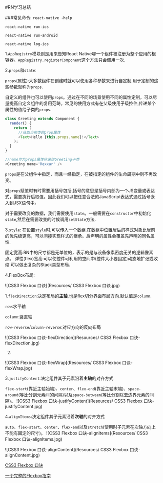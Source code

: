 #RN学习总结

###常见命令:
`react-native -help`

`react-native run-ios`

`react-native run-android`

`react-native log-ios`

1.`AppRegistry`模块则是用来告知React Native哪一个组件被注册为整个应用的根容器。`AppRegistry.registerComponent`这个方法只会调用一次.

2.`props`和`state`:

`props`(属性):大多数组件在创建时就可以使用各种参数来进行自定制,用于定制的这些参数就称为`props`.

自定义的组件也可以使用`props`。通过在不同的场景使用不同的属性定制，可以尽量提高自定义组件的复用范畴。常见的使用方式有在父级使用子级控件,传递某个属性的值给子类的`props`.

```JavaScript
class Greeting extends Component {
  render() {
    return (
      //获取当前类的prop属性
      <Text>Hello {this.props.name}!</Text>
    );
  }
}
```
```javascript
//name作为props属性传递给Greeting子类
<Greeting name='Rexxar' />
```

`props`是在父组件中指定，而且一经指定，在被指定的组件的生命周期中则不再改变。

对`props`赋值时有时需要用括号包括,括号的意思是括号内部为一个JS变量或表达式，需要执行后取值。因此我们可以把任意合法的JavaScript表达式通过括号嵌入到JSX语句中。

对于需要改变的数据，我们需要使用`state`。一般需要在`constructor`中初始化`state`,然后在需要改变的时候调用`setState`方法.

3.`style`:
在设置`style`时,可以传入一个数组.在数组中位置居后的样式对象比居前的优先级更高，可以间接实现样式的继承。后声明的属性会覆盖先声明的同名属性.

固定宽高:RN中的尺寸都是无单位的，表示的是与设备像素密度无关的逻辑像素点。
弹性(flex)宽高:可以使控件可利用的空间中(控件大小要固定)动态地扩张或收缩.可以做出复杂的Stack类型布局.

4.FlexBox布局:

![CSS3 Flexbox 口诀](Resources/ CSS3 Flexbox 口诀.jpg)

1.`flexDirection`:决定布局的**主轴**,也是flex切分界面布局方向.默认值是`column`.

`row`:水平轴

`column`:竖直轴

`row-reverse`/`column-reverse`:对应方向的反向布局

![CSS3 Flexbox 口诀-flexDirection](Resources/ CSS3 Flexbox 口诀-flexDirection.jpg)

2.
![CSS3 Flexbox 口诀-flexWrap](Resources/ CSS3 Flexbox 口诀-flexWrap.jpg)

3.`justifyContent`:决定组件其子元素沿着**主轴**的对齐方式

`flex-start`(靠近主轴始端)、`center`、`flex-end`(靠近主轴末端)、`space-around`(等比分割元素间的间隔)以及`space-between`(等比分割除去边界元素的间隔)。
![CSS3 Flexbox 口诀-justifyContent](Resources/ CSS3 Flexbox 口诀-justifyContent.jpg)

4.`alignItems`:决定组件其子元素沿着**次轴**的对齐方式

`auto`、`flex-start`、`center`、`flex-end`以及`stretch`(使用时子元素在次轴方向上不能有固定的尺寸)。
![CSS3 Flexbox 口诀-alignItems](Resources/ CSS3 Flexbox 口诀-alignItems.jpg)

![CSS3 Flexbox 口诀-alignContent](Resources/ CSS3 Flexbox 口诀-alignContent.jpg)

[CSS3 Flexbox 口诀](http://weibo.com/1712131295/CoRnElNkZ?ref=collection&type=comment#_rnd1488350143824)

[一个完整的Flexbox指南](http://www.w3cplus.com/css3/a-guide-to-flexbox.html)

